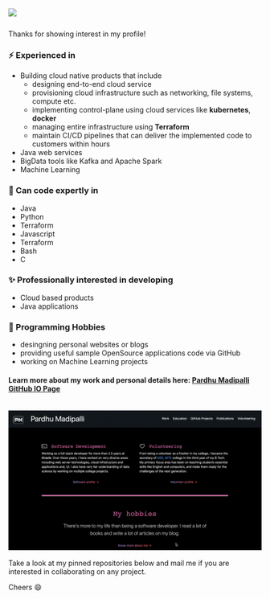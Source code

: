 <h1><img src="https://emojis.slackmojis.com/emojis/images/1613822075/14046/hi.gif?1613822075" width="50"/></h1>

Thanks for showing interest in my profile!

### ⚡ Experienced in
- Building cloud native products that include
    - designing end-to-end cloud service
    - provisioning cloud infrastructure such as networking, file systems, compute etc.
    - implementing control-plane using cloud services like **kubernetes**, **docker**
    - managing entire infrastructure using **Terraform**
    - maintain CI/CD pipelines that can deliver the implemented code to customers within hours
- Java web services
- BigData tools like Kafka and Apache Spark 
- Machine Learning

### 🔭 Can code expertly in
- Java
- Python
- Terraform
- Javascript
- Terraform
- Bash
- C

### ✨ Professionally interested in developing
- Cloud based products
- Java applications

### 👯 Programming Hobbies 
- desingning personal websites or blogs
- providing useful sample OpenSource applications code via GitHub
- working on Machine Learning projects

<h4>Learn more about my work and personal details here: <a href="https://pardhumadipalli.github.io">Pardhu Madipalli GitHub IO Page</a></h4>
<br/>

<a href="https://pardhumadipalli.github.io">
<img style="margin-left: auto; margin-right: auto" alt="PardhuMadipalli GitHub Page" src="files/website_recording.gif"/>
<br/>
</a>

Take a look at my pinned repositories below and mail me if you are interested in collaborating on any project.

Cheers 😄


<!--
**PardhuMadipalli/PardhuMadipalli** is a ✨ _special_ ✨ repository because its `README.md` (this file) appears on your GitHub profile.

Here are some ideas to get you started:

- 🔭 I’m currently working on ...
- 🌱 I’m currently learning ...
- 👯 I’m looking to collaborate on ...
- 🤔 I’m looking for help with ...
- 💬 Ask me about ...
- 📫 How to reach me: ...
- 😄 Pronouns: ...
- ⚡ Fun fact: ...
-->
